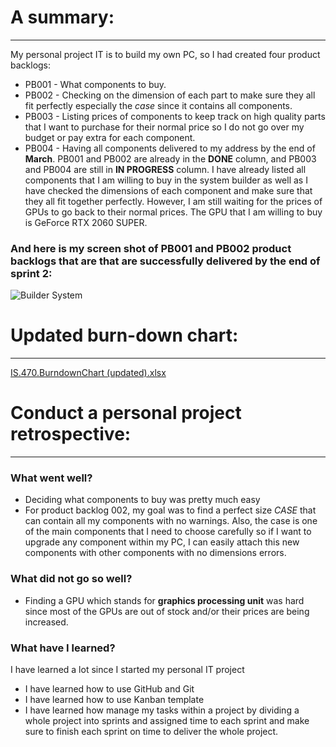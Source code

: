 # A summary:
-----------
My personal project IT is to build my own PC, so I had created four product backlogs:
- PB001 - What components to buy.
- PB002 - Checking on the dimension of each part to make sure they all fit perfectly especially the *case* since it contains all components.
- PB003 - Listing prices of components to keep track on high quality parts that I want to purchase for their normal price so I do not go over my budget or pay extra for each component. 
- PB004 - Having all components delivered to my address by the end of **March**.
PB001 and PB002 are already in the **DONE** column, and PB003 and PB004 are still in **IN PROGRESS** column. I have already listed all components that I am willing to buy in the system builder as well as I have checked the dimensions of each component and make sure that they all fit together perfectly. However, I am still waiting for the prices of GPUs to go back to their normal prices. The GPU that I am willing to buy is GeForce RTX 2060 SUPER. 

### And here is my screen shot of PB001 and PB002 product backlogs that are that are successfully delivered by the end of sprint 2:
![Builder System](https://user-images.githubusercontent.com/99054211/157356187-d5048eea-7f68-42a3-a616-4763c73d9ea8.JPG)

# Updated burn-down chart:
-------------------------
[IS.470.BurndownChart (updated).xlsx](https://github.com/FaisalOR/IS-470/files/8210828/IS.470.BurndownChart.updated.xlsx)


# Conduct a personal project retrospective:
------------------------------------------
### What went well?

- Deciding what components to buy was pretty much easy
- For product backlog 002, my goal was to find a perfect size *CASE* that can contain all my components with no warnings. Also, the case is one of the main components that I need to choose carefully so if I want to upgrade any component within my PC, I can easily attach this new components with other components with no dimensions errors. 

### What did not go so well?

- Finding a GPU which stands for **graphics processing unit** was hard since most of the GPUs are out of stock and/or their prices are being increased. 

### What have I learned?

I have learned a lot since I started my personal IT project
- I have learned how to use GitHub and Git
- I have learned how to use Kanban template 
- I have learned how manage my tasks within a project by dividing a whole project into sprints and assigned time to each sprint and make sure to finish each sprint on time to deliver the whole project.

